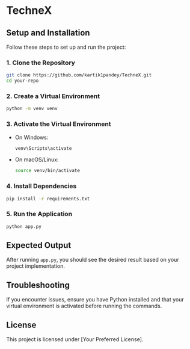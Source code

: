 # TechneX

## Setup and Installation

Follow these steps to set up and run the project:

### 1. Clone the Repository
```sh
git clone https://github.com/kartik1pandey/TechneX.git
cd your-repo
```

### 2. Create a Virtual Environment
```sh
python -m venv venv
```

### 3. Activate the Virtual Environment
- On Windows:
  ```sh
  venv\Scripts\activate
  ```
- On macOS/Linux:
  ```sh
  source venv/bin/activate
  ```

### 4. Install Dependencies
```sh
pip install -r requirements.txt
```

### 5. Run the Application
```sh
python app.py
```

## Expected Output
After running `app.py`, you should see the desired result based on your project implementation.

## Troubleshooting
If you encounter issues, ensure you have Python installed and that your virtual environment is activated before running the commands.

## License
This project is licensed under [Your Preferred License].

